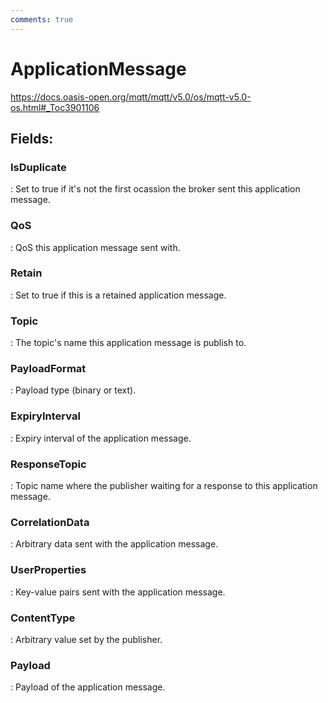 ```yaml
---
comments: true
---
```

# ApplicationMessage

https://docs.oasis-open.org/mqtt/mqtt/v5.0/os/mqtt-v5.0-os.html#_Toc3901106 

## **Fields**:
### **IsDuplicate**
: Set to true if it's not the first ocassion the broker sent this application message. 
### **QoS**
: QoS this application message sent with. 
### **Retain**
: Set to true if this is a retained application message. 
### **Topic**
: The topic's name this application message is publish to. 
### **PayloadFormat**
: Payload type (binary or text). 
### **ExpiryInterval**
: Expiry interval of the application message. 
### **ResponseTopic**
: Topic name where the publisher waiting for a response to this application message. 
### **CorrelationData**
: Arbitrary data sent with the application message. 
### **UserProperties**
: Key-value pairs sent with the application message. 
### **ContentType**
: Arbitrary value set by the publisher. 
### **Payload**
: Payload of the application message. 